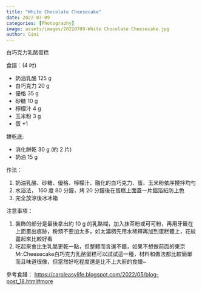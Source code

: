 ```yaml
---
title: "White Chocolate Cheesecake"
date: 2022-07-09
categories: [Photography]
image: assets/images/20220709-White Chocolate Cheesecake.jpg
author: Gini
---
```

白巧克力乳酪蛋糕

食譜：(4 吋)
- 奶油乳酪 125 g
- 白巧克力 20 g
- 優格 35 g
- 砂糖 10 g
- 檸檬汁 4 g
- 玉米粉 3 g
- 蛋 *1

餅乾底:
- 消化餅乾 30 g (約 2 片)
- 奶油 15 g

作法：
1. 奶油乳酪、砂糖、優格、檸檬汁、融化的白巧克力、蛋、玉米粉依序攪拌均勻
2. 水浴法， 160 度 80 分鐘，烤 20 分鐘後在蛋糕上面蓋一片鋁箔紙防上色
3. 完全放涼後冰冰箱

注意事項：
1. 裝飾的部分是最後拿出約 10 g 的乳酪糊，加入抹茶粉或可可粉，再用牙籤在上面畫出痕跡，粉類不要加太多，如太濃稠先用水稀釋再加到蛋糕體上，花紋畫起來比較好看
2. 吃起來會比生乳酪更乾一點，但整體而言還不錯，如果不想做前面的東京Mr.Cheesecake白巧克力乳酪蛋糕可以試試這一種，材料和做法都比較簡單而且味道很像，但當然好吃程度還是比不上大廚的食譜~

參考食譜：
https://caroleasylife.blogspot.com/2022/05/blog-post_18.html#more
